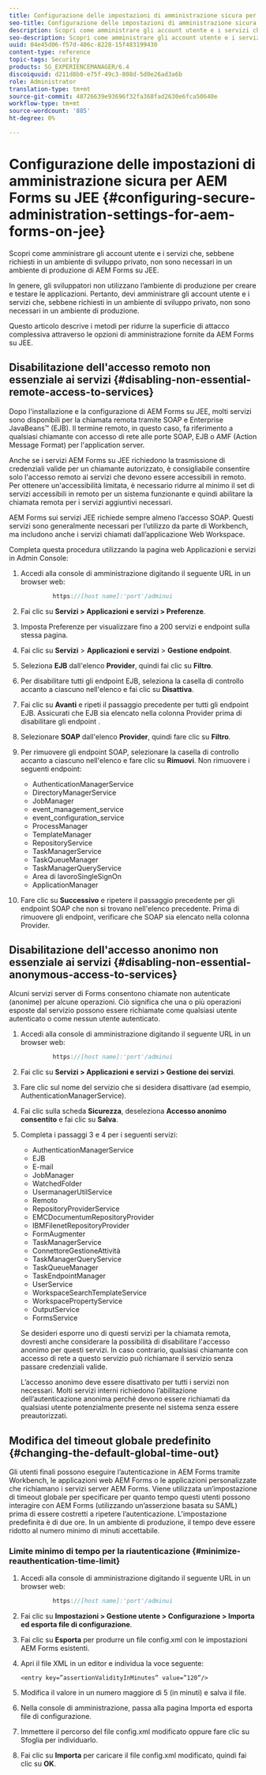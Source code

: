 ```yaml
---
title: Configurazione delle impostazioni di amministrazione sicura per AEM Forms su JEE
seo-title: Configurazione delle impostazioni di amministrazione sicura per AEM Forms su JEE
description: Scopri come amministrare gli account utente e i servizi che, sebbene richiesti in un ambiente di sviluppo privato, non sono necessari in un ambiente di produzione di AEM Forms su JEE.
seo-description: Scopri come amministrare gli account utente e i servizi che, sebbene richiesti in un ambiente di sviluppo privato, non sono necessari in un ambiente di produzione di AEM Forms su JEE.
uuid: 04e45d06-f57d-406c-8228-15f483199430
content-type: reference
topic-tags: Security
products: SG_EXPERIENCEMANAGER/6.4
discoiquuid: d211d8b0-e75f-49c3-808d-5d0e26ad3a6b
role: Administrator
translation-type: tm+mt
source-git-commit: 48726639e93696f32fa368fad2630e6fca50640e
workflow-type: tm+mt
source-wordcount: '885'
ht-degree: 0%

---
```



# Configurazione delle impostazioni di amministrazione sicura per AEM Forms su JEE {#configuring-secure-administration-settings-for-aem-forms-on-jee}

Scopri come amministrare gli account utente e i servizi che, sebbene richiesti in un ambiente di sviluppo privato, non sono necessari in un ambiente di produzione di AEM Forms su JEE.

In genere, gli sviluppatori non utilizzano l’ambiente di produzione per creare e testare le applicazioni. Pertanto, devi amministrare gli account utente e i servizi che, sebbene richiesti in un ambiente di sviluppo privato, non sono necessari in un ambiente di produzione.

Questo articolo descrive i metodi per ridurre la superficie di attacco complessiva attraverso le opzioni di amministrazione fornite da AEM Forms su JEE.

## Disabilitazione dell&#39;accesso remoto non essenziale ai servizi {#disabling-non-essential-remote-access-to-services}

Dopo l&#39;installazione e la configurazione di AEM Forms su JEE, molti servizi sono disponibili per la chiamata remota tramite SOAP e Enterprise JavaBeans™ (EJB). Il termine remoto, in questo caso, fa riferimento a qualsiasi chiamante con accesso di rete alle porte SOAP, EJB o AMF (Action Message Format) per l&#39;application server.

Anche se i servizi AEM Forms su JEE richiedono la trasmissione di credenziali valide per un chiamante autorizzato, è consigliabile consentire solo l&#39;accesso remoto ai servizi che devono essere accessibili in remoto. Per ottenere un&#39;accessibilità limitata, è necessario ridurre al minimo il set di servizi accessibili in remoto per un sistema funzionante e quindi abilitare la chiamata remota per i servizi aggiuntivi necessari.

AEM Forms sui servizi JEE richiede sempre almeno l’accesso SOAP. Questi servizi sono generalmente necessari per l’utilizzo da parte di Workbench, ma includono anche i servizi chiamati dall’applicazione Web Workspace.

Completa questa procedura utilizzando la pagina web Applicazioni e servizi in Admin Console:

1. Accedi alla console di amministrazione digitando il seguente URL in un browser web:

   ```java
            https://[host name]:'port'/adminui
   ```

1. Fai clic su **Servizi > Applicazioni e servizi > Preferenze**.
1. Imposta Preferenze per visualizzare fino a 200 servizi e endpoint sulla stessa pagina.
1. Fai clic su **Servizi** > **Applicazioni e servizi** > **Gestione endpoint**.
1. Seleziona **EJB** dall&#39;elenco **Provider**, quindi fai clic su **Filtro**.
1. Per disabilitare tutti gli endpoint EJB, seleziona la casella di controllo accanto a ciascuno nell&#39;elenco e fai clic su **Disattiva**.
1. Fai clic su **Avanti** e ripeti il passaggio precedente per tutti gli endpoint EJB. Assicurati che EJB sia elencato nella colonna Provider prima di disabilitare gli endpoint .
1. Selezionare **SOAP** dall&#39;elenco **Provider**, quindi fare clic su **Filtro**.
1. Per rimuovere gli endpoint SOAP, selezionare la casella di controllo accanto a ciascuno nell&#39;elenco e fare clic su **Rimuovi**. Non rimuovere i seguenti endpoint:

   * AuthenticationManagerService
   * DirectoryManagerService
   * JobManager
   * event_management_service
   * event_configuration_service
   * ProcessManager
   * TemplateManager
   * RepositoryService
   * TaskManagerService
   * TaskQueueManager
   * TaskManagerQueryService
   * Area di lavoroSingleSignOn
   * ApplicationManager

1. Fare clic su **Successivo** e ripetere il passaggio precedente per gli endpoint SOAP che non si trovano nell&#39;elenco precedente. Prima di rimuovere gli endpoint, verificare che SOAP sia elencato nella colonna Provider.

## Disabilitazione dell&#39;accesso anonimo non essenziale ai servizi {#disabling-non-essential-anonymous-access-to-services}

Alcuni servizi server di Forms consentono chiamate non autenticate (anonime) per alcune operazioni. Ciò significa che una o più operazioni esposte dal servizio possono essere richiamate come qualsiasi utente autenticato o come nessun utente autenticato.

1. Accedi alla console di amministrazione digitando il seguente URL in un browser web:

   ```java
            https://[host name]:'port'/adminui
   ```

1. Fai clic su **Servizi > Applicazioni e servizi > Gestione dei servizi**.
1. Fare clic sul nome del servizio che si desidera disattivare (ad esempio, AuthenticationManagerService).
1. Fai clic sulla scheda **Sicurezza**, deseleziona **Accesso anonimo consentito** e fai clic su **Salva**.
1. Completa i passaggi 3 e 4 per i seguenti servizi:

   * AuthenticationManagerService
   * EJB
   * E-mail
   * JobManager
   * WatchedFolder
   * UsermanagerUtilService
   * Remoto
   * RepositoryProviderService
   * EMCDocumentumRepositoryProvider
   * IBMFilenetRepositoryProvider
   * FormAugmenter
   * TaskManagerService
   * ConnettoreGestioneAttività
   * TaskManagerQueryService
   * TaskQueueManager
   * TaskEndpointManager
   * UserService
   * WorkspaceSearchTemplateService
   * WorkspacePropertyService
   * OutputService
   * FormsService

   Se desideri esporre uno di questi servizi per la chiamata remota, dovresti anche considerare la possibilità di disabilitare l&#39;accesso anonimo per questi servizi. In caso contrario, qualsiasi chiamante con accesso di rete a questo servizio può richiamare il servizio senza passare credenziali valide.

   L’accesso anonimo deve essere disattivato per tutti i servizi non necessari. Molti servizi interni richiedono l’abilitazione dell’autenticazione anonima perché devono essere richiamati da qualsiasi utente potenzialmente presente nel sistema senza essere preautorizzati.

## Modifica del timeout globale predefinito {#changing-the-default-global-time-out}

Gli utenti finali possono eseguire l’autenticazione in AEM Forms tramite Workbench, le applicazioni web AEM Forms o le applicazioni personalizzate che richiamano i servizi server AEM Forms. Viene utilizzata un’impostazione di timeout globale per specificare per quanto tempo questi utenti possono interagire con AEM Forms (utilizzando un’asserzione basata su SAML) prima di essere costretti a ripetere l’autenticazione. L&#39;impostazione predefinita è di due ore. In un ambiente di produzione, il tempo deve essere ridotto al numero minimo di minuti accettabile.

### Limite minimo di tempo per la riautenticazione {#minimize-reauthentication-time-limit}

1. Accedi alla console di amministrazione digitando il seguente URL in un browser web:

   ```java
            https://[host name]:'port'/adminui
   ```

1. Fai clic su **Impostazioni > Gestione utente > Configurazione > Importa ed esporta file di configurazione**.
1. Fai clic su **Esporta** per produrre un file config.xml con le impostazioni AEM Forms esistenti.
1. Apri il file XML in un editor e individua la voce seguente:

   `<entry key=”assertionValidityInMinutes” value=”120”/>`

1. Modifica il valore in un numero maggiore di 5 (in minuti) e salva il file.
1. Nella console di amministrazione, passa alla pagina Importa ed esporta file di configurazione.
1. Immettere il percorso del file config.xml modificato oppure fare clic su Sfoglia per individuarlo.
1. Fai clic su **Importa** per caricare il file config.xml modificato, quindi fai clic su **OK**.

